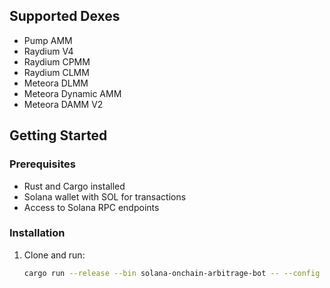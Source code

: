## Supported Dexes

- Pump AMM
- Raydium V4
- Raydium CPMM
- Raydium CLMM
- Meteora DLMM
- Meteora Dynamic AMM
- Meteora DAMM V2


## Getting Started

### Prerequisites

- Rust and Cargo installed
- Solana wallet with SOL for transactions
- Access to Solana RPC endpoints

### Installation

1. Clone and run:
   ```bash
   cargo run --release --bin solana-onchain-arbitrage-bot -- --config config.toml
   ```

